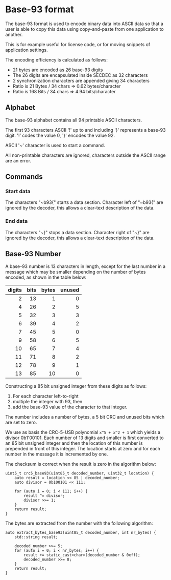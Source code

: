 # Base-93 format
The base-93 format is used to encode binary data into ASCII data
so that a user is able to copy this data using copy-and-paste from
one application to another.

This is for example useful for license code, or for moving snippets
of application settings.

The encoding efficiency is calculated as follows:
 * 21 bytes are encoded as 26 base-93 digits
 * The 26 digits are encapsulated inside SECDEC as 32 characters
 * 2 synchronization characters are appended giving 34 characters
 * Ratio is 21 Bytes / 34 chars => 0.62 bytes/character
 * Ratio is 168 Bits / 34 chars => 4.94 bits/character

## Alphabet
The base-93 alphabet contains all 94 printable ASCII characters.

The first 93 characters ASCII '!' up to and including '}' represents
a base-93 digit. '!' codes the value 0, '}' encodes the value 92.

ASCII '~' character is used to start a command.

All non-printable characters are ignored, characters outside the
ASCII range are an error.

## Commands

### Start data
The characters "~b93{" starts a data section. Character left of "~b93{"
are ignored by the decoder, this allows a clear-text description
of the data.

### End data
The characters "~}" stops a data section. Character right of "~}"
are ignored by the decoder, this allows a clear-text description
of the data.

## Base-93 Number
A base-93 number is 13 characters in length, except for the
last number in a message which may be smaller depending
on the number of bytes encoded, as shown in the table below:

| digits | bits   | bytes  | unused |
| ------:| ------:| ------:| ------:|
|      2 |     13 |      1 |      0 |
|      4 |     26 |      2 |      5 |
|      5 |     32 |      3 |      3 |
|      6 |     39 |      4 |      2 |
|      7 |     45 |      5 |      0 |
|      9 |     58 |      6 |      5 |
|     10 |     65 |      7 |      4 |
|     11 |     71 |      8 |      2 |
|     12 |     78 |      9 |      1 |
|     13 |     85 |     10 |      0 |

Constructing a 85 bit unsigned integer from these digits as follows:
 1. For each character left-to-right
 2. multiple the integer with 93, then
 3. add the base-93 value of the character to that integer.

The number includes a number of bytes, a 5 bit CRC and unused bits
which are set to zero.

We use as basis the CRC-5-USB polynomial `x^5 + x^2 + 1` which yields a divisor 0b1'00101.
Each number of 13 digits and smaller is first converted to an 85 bit unsigned integer and then
the location of this number is prepended in front of this integer. The location starts at
zero and for each number in the message it is incremented by one.

The checksum is correct when the result is zero in the algorithm below:
```
uint5_t crc5_base93(uint85_t decoded_number, uint32_t location) {
    auto result = location << 85 | decoded_number;
    auto divisor = 0b100101 << 111;

    for (auto i = 0; i < 111; i++) {
        result ^= divisor;
        divisor >>= 1;
    }
    return result;
}
```

The bytes are extracted from the number with the following algorithm:
```
auto extract_bytes_base93(uint85_t decoded_number, int nr_bytes) {
    std::string result;

    decoded_number >>= 5;
    for (auto i = 0; i < nr_bytes; i++) {
        result += static_cast<char>(decoded_number & 0xff);
        decoded_number >>= 8;
    }
    return result;
}
```

